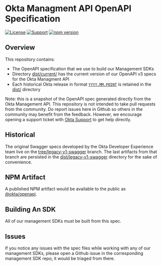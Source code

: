 # Okta Managment API OpenAPI Specification

[![License](https://img.shields.io/badge/License-Apache%202.0-blue.svg)](https://opensource.org/licenses/Apache-2.0)
[![Support](https://img.shields.io/badge/support-Developer%20Forum-blue.svg)](https://devforum.okta.com/)
[![npm version](https://img.shields.io/npm/v/@okta/openapi.svg?style=flat-square)](https://www.npmjs.com/package/@okta/okta)

## Overview

This repository contains:

- The OpenAPI specification that we use to build our Management SDKs
- Directory [dist/current/](dist/current/) has the current version of our OpenAPI v3 specs for the Okta Managment API
- Each historical Okta release in format [`YYYY.MM.POINT`](https://help.okta.com/en-us/content/topics/releasenotes/production.htm) is retained in the [dist/](dist/) directory

Note: this is a snapshot of the OpenAPI spec generated directly from the Okta
Management API. This repository is not intended to take pull requests from the
community. Do report issues here in Github so others in the community may
benefit from the feedback. However, we encourage opening a support ticket with
[Okta Support](https://support.okta.com/) to get help directly.

## Historical

The original Swagger specs developed by the Okta Developer Experience team live
on the <a href="../../tree/legacy-v1-swagger">tree/legacy-v1-swagger</a> branch. The
last artifacts from that branch are persisted in the
[dist/legacy-v1-swagger](dist/legacy-v1-swagger/) directory for the sake of
convenience.

## NPM Artifact

A published NPM artifact would be available to the public as
[@okta/openapi](https://www.npmjs.com/package/@okta/openapi).

## Building An SDK

All of our management SDKs must be built from this spec.

## Issues

If you notice any issues with the spec files while working with any of our
management SDKs, please open a Github issue in the corresponding management SDK
repo, it would be triaged from there.
